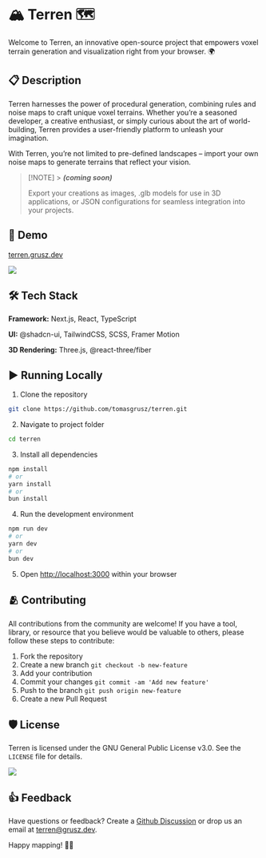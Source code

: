 <h1>🏔️ Terren 🗺️</h1>

Welcome to Terren, an innovative open-source project that empowers voxel terrain generation and visualization right from your browser. 🌍

<h2>📋 Description</h2>

Terren harnesses the power of procedural generation, combining rules and noise maps to craft unique voxel terrains.
Whether you’re a seasoned developer, a creative enthusiast, or simply curious about the art of world-building, Terren provides a user-friendly platform to unleash your imagination.

With Terren, you’re not limited to pre-defined landscapes – import your own noise maps to generate terrains that reflect your vision.

> [!NOTE] > **_(coming soon)_**
>
> Export your creations as images, .glb models for use in 3D applications, or JSON configurations for seamless integration into your projects.

<h2>🚀 Demo</h2>

[terren.grusz.dev](https://terren.grusz.dev)

<img src="https://img.shields.io/website-up-down-green-red/https/terren.grusz.dev">

<h2>🛠️ Tech Stack</h2>

**Framework:** Next.js, React, TypeScript

**UI:** @shadcn-ui, TailwindCSS, SCSS, Framer Motion

**3D Rendering:** Three.js, @react-three/fiber

<h2>▶️ Running Locally</h2>

1. Clone the repository

```bash
git clone https://github.com/tomasgrusz/terren.git
```

2. Navigate to project folder

```bash
cd terren
```

3. Install all dependencies

```bash
npm install
# or
yarn install
# or
bun install
```

4. Run the development environment

```bash
npm run dev
# or
yarn dev
# or
bun dev
```

5. Open [http://localhost:3000](http://localhost:3000) within your browser

<h2>🫂 Contributing</h2>

All contributions from the community are welcome! If you have a tool, library, or resource that you believe would be valuable to others, please follow these steps to contribute:

1. Fork the repository
2. Create a new branch `git checkout -b new-feature`
3. Add your contribution
4. Commit your changes `git commit -am 'Add new feature'`
5. Push to the branch `git push origin new-feature`
6. Create a new Pull Request

<h2>🛡️ License</h2>

Terren is licensed under the GNU General Public License v3.0. See the `LICENSE` file for details.

<img src="https://img.shields.io/github/license/tomasgrusz/terren">

<h2>👍 Feedback</h2>

Have questions or feedback? Create a [Github Discussion](https://github.com/tomasgrusz/terren/discussions/categories/general) or drop us an email at terren@grusz.dev.

Happy mapping! 🎨🌟
